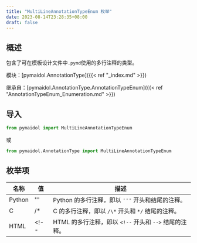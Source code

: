 ```yaml
---
title: "MultiLineAnnotationTypeEnum 枚举"
date: 2023-08-14T23:28:35+08:00
draft: false
---
```


## 概述

包含了可在模板设计文件中`.pymd`使用的多行注释的类型。

模块：[pymaidol.AnnotationType]({{< ref "_index.md" >}})

继承自：[pymaidol.AnnotationType.AnnotationTypeEnum]({{< ref "AnnotationTypeEnum_Enumeration.md" >}})

## 导入

```python
from pymaidol import MultiLineAnnotationTypeEnum
```

或

```python
from pymaidol.AnnotationType import MultiLineAnnotationTypeEnum
```

## 枚举项

名称 | 值 | 描述
--- | --- | ---
Python | ''' | Python 的多行注释，即以 `'''` 开头和结尾的注释。
C | /\* | C 的多行注释，即以 `/\*` 开头和 `*/` 结尾的注释。
HTML | \<!-- | HTML 的多行注释，即以 `<!--` 开头和 `-->` 结尾的注释。
